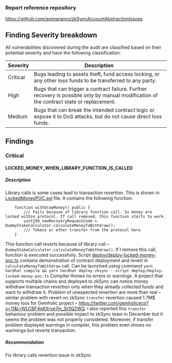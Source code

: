 ### Report reference repository
https://github.com/asimaranov/zkSyncAccountAbstractionIssues

Finding Severity breakdown
--------------------------

All vulnerabilities discovered during the audit are classified based on their potential severity and have the following classification:

Severity | Description
--- | ---
Critical | Bugs leading to assets theft, fund access locking, or any other loss funds to be transferred to any party.
High     | Bugs that can trigger a contract failure. Further recovery is possible only by manual modification of the contract state or replacement.
Medium   | Bugs that can break the intended contract logic or expose it to DoS attacks, but do not cause direct loss funds.


Findings
------------

### Critical
#### LOCKED_MONEY_WHEN_LIBRARY_FUNCTION_IS_CALLED
##### Description
Library calls is some cases lead to transaction revertion. This is shown in [LockedMoneyPOC.sol](https://github.com/asimaranov/zkSyncAccountAbstractionIssues/blob/main/contracts/LockedMoneyPOC.sol) file. It contains the following function: 
```solidity
    function withdrawMoney() public {
        /// Fails because of library function call. So money are locked within protocol. If call removed, this function starts to work.
        uint256 newRecoveryRequestCode = DummyStakeCalculator.calculateMoneyToWithdraw();
        /// Tokens or ether transfer from the protocol here
    } 
```

This function call reverts because of library call – `DummyStakeCalculator.calculateMoneyToWithdraw()`. If I remove this call, function is executed successfully. Script [deploy/deploy-locked-money-poc.ts](https://github.com/asimaranov/zkSyncAccountAbstractionIssues/blob/main/deploy/deploy-locked-money-poc.ts) contains demonstration of contract deployment and revert in `calculateMoneyToWithdraw` call. Can be launched using command `yarn hardhat compile && yarn hardhat deploy-zksync --script deploy/deploy-locked-money-poc.ts` 
Compiler throws no errors or warnings. A project that supports multiple chains and deployed to zkSync can notice money withdraw transaction revertion only when they already collected funds and want to withdraw it. Problem of unexpected revertion are more than real – similar problem with revert on zkSync `transfer` revertion caused 1.7M$ money loss for Gemholic project – https://twitter.com/gemholiceco?s=11&t=WLCBF4n6Xrvp7m_St3Q2WQ. I also reported this `transfer` behaviour problem and possible impact to zkSync team in December but it seems the problem was not properly considered. Moreover, if transfer problem displayed warnings in compiler, this problem even shows no warinings but reverts transaction.

##### Recommendation
Fix library calls revertion issue in zkSync 
